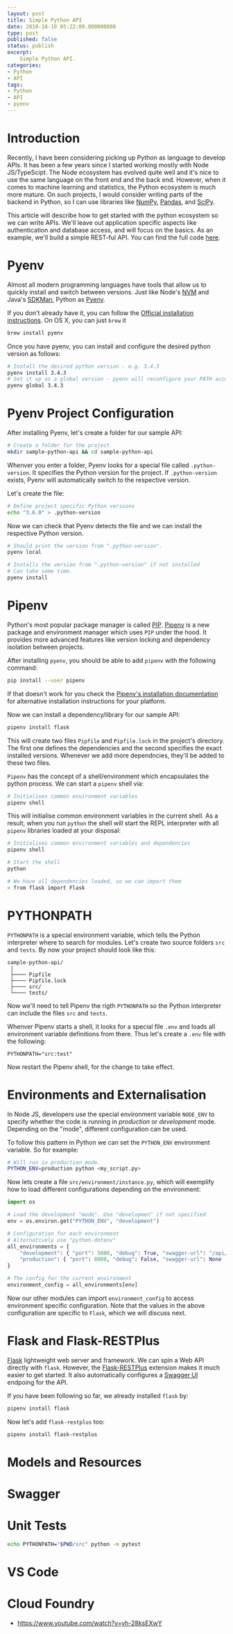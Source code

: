 ```yaml
---
layout: post
title: Simple Python API
date: 2018-10-10 05:22:09.000000000
type: post
published: false
status: publish
excerpt: 
    Simple Python API.  
categories:
- Python
- API
tags:
- Python
- API
- pyenv
---
```


# Introduction

Recently, I have been considering picking up Python as language to develop APIs.
It has been a few years since I started working mostly with Node JS/TypeScipt.
The Node ecosystem has evolved quite well and it's nice to use the same language
on the front end and the back end. However, when it comes to machine learning and
statistics, the Python ecosystem is much more mature. On such projects, I would
consider writing parts of the backend in Python, so I can use libraries like
[NumPy](http://www.numpy.org/), [Pandas](https://pandas.pydata.org/), and [SciPy](https://www.scipy.org/). 


This article will describe how to get started with the python ecosystem so 
we can write APIs. We'll leave out application specific aspects like authentication
and database access, and will focus on the basics. As an example, we'll build a 
simple REST-ful API. You can find the full code [here](https://github.com/nikolayg/sample-python-api).


# Pyenv

Almost all modern programming languages have tools that allow us to quickly install
and switch between versions. Just like Node's [NVM](https://github.com/creationix/nvm) and  Java's [SDKMan](https://sdkman.io/), Python as [Pyenv](https://github.com/pyenv/pyenv).

If you don't already have it, you can follow the 
[Official installation instructions](https://github.com/pyenv/pyenv#installation).
On OS X, you can just `brew` it

```bash
brew install pyenv
```

Once you have pyenv, you can install and configure the desired python version as follows:

```bash
# Install the desired python version - e.g. 3.4.3
pyenv install 3.4.3
# Set it up as a global version - pyenv will reconfigure your PATH accordingly
pyenv global 3.4.3
```

# Pyenv Project Configuration

After installing Pyenv, let's create a folder for our sample API:

```bash
# Create a folder for the project
mkdir sample-python-api && cd sample-python-api
```

Whenver you enter a folder, Pyenv looks for a special file called `.python-version`.
It specifies the Python version for the project. If `.python-version` exists,
Pyenv will automatically switch to the respective version.

Let's create the file:

```bash
# Define project specific Python versions
echo "3.6.0" > .python-version
```

Now we can check that Pyenv detects the file and we can install the 
respective Python version.

```bash
# Should print the version from ".python-version".
pyenv local

# Installs the version from ".python-version" if not installed 
# Can take some time.
pyenv install
```

# Pipenv

Python's most popular package manager is called [PIP](https://github.com/pypa/pip).
[Pipenv](https://pipenv.readthedocs.io/en/latest/) is a new package and 
environment manager which uses `PIP` under the hood. It provides more
advanced features like version locking and dependency isolation between projects.

After installing `pyenv`, you should be able to add `pipenv` with the following command: 

```bash
pip install --user pipenv
```

If that doesn't work for you check the [Pipenv's installation documentation](https://pipenv.readthedocs.io/en/latest/install/#installing-pipenv)
for alternative installation instructions for your platform.

Now we can install a dependency/library for our sample API:

```bash
pipenv install flask
```

This will create two files `Pipfile` and `Pipfile.lock` in the project's directory.
The first one defines the dependencies and the second specifies the exact installed versions.
Whenever we add more dependncies, they'll be added to these two files.

`Pipenv` has the concept of a shell/environment which encapsulates the python process.
We can start a `pipenv` shell via:

```bash
# Initialises common environment variables
pipenv shell
```

This will initialise common environment variables in the current shell.
As a result, when you run `python` the shell will start the REPL interpreter
with all `pipenv` libraries loaded at your disposal:

```bash
# Initialises common environment variables and dependencies
pipenv shell

# Start the shell
python

# We have all dependencies loaded, so we can import them
> from flask import Flask
```

# PYTHONPATH

`PYTHONPATH` is a special environment variable, which tells the Python 
interpreter where to search for modules. Let's create two
source folders `src` and `tests`. By now your project should look like this:

```
sample-python-api/
 |
 ├──── Pipfile
 ├──── Pipfile.lock
 ├──── src/
 └──── tests/
```

Now we'll need to tell Pipenv the rigth `PYTHONPATH` so the Python interpreter
can include the files `src` and `tests`. 

Whenver Pipenv starts a shell, it looks
for a special file `.env` and loads all environment variable definitions from there.
Thus let's create a `.env` file with the following:

```
PYTHONPATH="src:test"
```

Now restart the Pipenv shell, for the change to take effect.

# Environments and Externalisation

In Node JS, developers use the special environment variable `NODE_ENV`
to specify whether the code is running in *production* or *development* mode.
Depending on the "mode", different configuration can be used.

To follow this pattern in Python we can set the `PYTHON_ENV` environment variable.
So for example:

```bash
# Will run in production mode.
PYTHON_ENV=production python <my_script.py>
```

Now lets create a file `src/environment/instance.py`, which will exemplify how to
load different configurations depending on the environment:

```python
import os

# Load the development "mode". Use "developmen" if not specified
env = os.environ.get("PYTHON_ENV", "development")

# Configuration for each environment
# Alternatively use "python-dotenv"
all_environments = {
    "development": { "port": 5000, "debug": True, "swagger-url": "/api/swagger" },
    "production": { "port": 8080, "debug": False, "swagger-url": None  }
}

# The config for the current environment
environment_config = all_environments[env]
```

Now our other modules can import `environment_config` to access environment specific
configuration. Note that the values in the above configuration are specific to 
`Flask`, which we will discuss next.

# Flask and Flask-RESTPlus

[Flask](http://flask.pocoo.org/) lightweight web server and framework.
We can spin a Web API directly with `flask`. However, the 
[Flask-RESTPlus](https://flask-restplus.readthedocs.io/en/stable/) 
extension makes it much easier to get started. It also automatically configures
a [Swagger UI](https://swagger.io/tools/swagger-ui/) endpoing for the API. 

If you have been following so far, we already installed `flask` by:

```bash
pipenv install flask
```

Now let's add `flask-restplus` too:

```bash
pipenv install flask-restplus
```

# Models and Resources

# Swagger

# Unit Tests

```bash
echo PYTHONPATH="$PWD/src" python -m pytest
```

# VS Code

# Cloud Foundry

- https://www.youtube.com/watch?v=yh-28ksEXwY